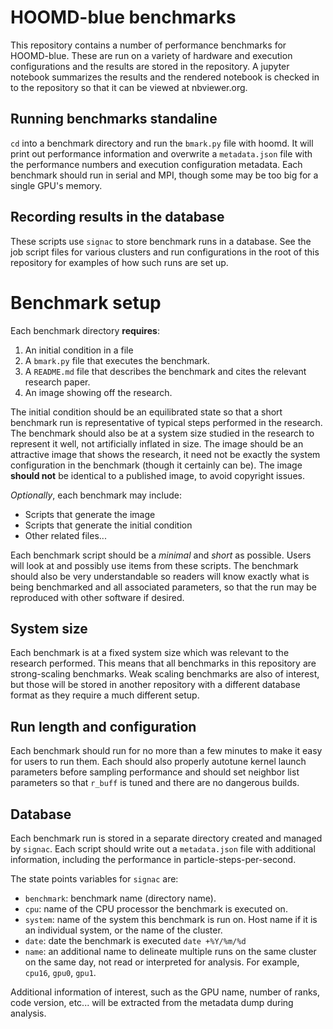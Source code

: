 # HOOMD-blue benchmarks

This repository contains a number of performance benchmarks for HOOMD-blue. These are run on a variety of hardware
and execution configurations and the results are stored in the repository. A jupyter notebook summarizes the results
and the rendered notebook is checked in to the repository so that it can be viewed at nbviewer.org.

## Running benchmarks standaline

`cd` into a benchmark directory and run the `bmark.py` file with hoomd. It will print out performance information
and overwrite a `metadata.json` file with the performance numbers and execution configuration metadata. Each benchmark
should run in serial and MPI, though some may be too big for a single GPU's memory.

## Recording results in the database

These scripts use `signac` to store benchmark runs in a database. See the job script files for various clusters
and run configurations in the root of this repository for examples of how such runs are set up.

# Benchmark setup

Each benchmark directory **requires**:

1. An initial condition in a file
2. A `bmark.py` file that executes the benchmark.
3. A `README.md` file that describes the benchmark and cites the relevant research paper.
4. An image showing off the research.

The initial condition should be an equilibrated state so that a short benchmark run is representative of typical
steps performed in the research. The benchmark should also be at a system size studied in the research to represent
it well, not artificially inflated in size. The image should be an attractive image that shows the research, it need
not be exactly the system configuration in the benchmark (though it certainly can be). The image **should not** be
identical to a published image, to avoid copyright issues.

*Optionally*, each benchmark may include:

* Scripts that generate the image
* Scripts that generate the initial condition
* Other related files...

Each benchmark script should be a *minimal* and *short* as possible. Users will look at and possibly use items from these
scripts. The benchmark should also be very understandable so readers will know exactly what is being benchmarked
and all associated parameters, so that the run may be reproduced with other software if desired.

## System size

Each benchmark is at a fixed system size which was relevant to the research performed. This means that all benchmarks
in this repository are strong-scaling benchmarks. Weak scaling benchmarks are also of interest, but those will be
stored in another repository with a different database format as they require a much different setup.

## Run length and configuration

Each benchmark should run for no more than a few minutes to make it easy for users to run them. Each should also
properly autotune kernel launch parameters before sampling performance and should set neighbor list parameters so that
`r_buff` is tuned and there are no dangerous builds.

## Database

Each benchmark run is stored in a separate directory created and managed by `signac`. Each script should write out
a `metadata.json` file with additional information, including the performance in particle-steps-per-second.

The state points variables for `signac` are:

* `benchmark`: benchmark name (directory name).
* `cpu`: name of the CPU processor the benchmark is executed on.
* `system`: name of the system this benchmark is run on. Host name if it is an individual system, or the name of the
            cluster.
* `date`: date the benchmark is executed `date +%Y/%m/%d`
* `name`: an additional name to delineate multiple runs on the same cluster on the same day, not read or interpreted for
          analysis. For example, `cpu16`, `gpu0`, `gpu1`.

Additional information of interest, such as the GPU name, number of ranks, code version, etc... will be extracted from
the metadata dump during analysis.
